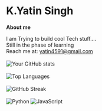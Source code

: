 # K.Yatin Singh

**About me**

I am Trying to build cool Tech stuff....
<br>
Still in the phase of learning
<br>
Reach me at: yatin4591@gmail.com
<br>
<br>
![Your GitHub stats](https://github-readme-stats.vercel.app/api?username=yourusername&show_icons=true&theme=radical)
<br>
<br>
![Top Languages](https://github-readme-stats.vercel.app/api/top-langs/?username=yourusername&layout=compact&theme=dracula)
<br>
<br>
![GitHub Streak](https://github-readme-streak-stats.herokuapp.com/?user=yourusername&theme=dark)
<br>
<br>
![Python](https://img.shields.io/badge/Python-3776AB?style=for-the-badge&logo=python&logoColor=white)
![JavaScript](https://img.shields.io/badge/JavaScript-F7DF1E?style=for-the-badge&logo=javascript&logoColor=black)

<!--
**yatinsingh2007/yatinsingh2007** is a ✨ _special_ ✨ repository because its `README.md` (this file) appears on your GitHub profile.

Here are some ideas to get you started:

- 🔭 I’m currently working on ...
- 🌱 I’m currently learning ...
- 👯 I’m looking to collaborate on ...
- 🤔 I’m looking for help with ...
- 💬 Ask me about ...
- 📫 How to reach me: ...
- 😄 Pronouns: ...
- ⚡ Fun fact: ...
-->
